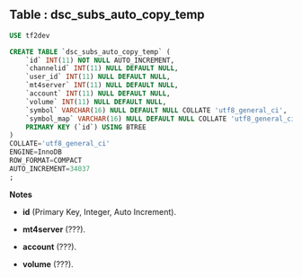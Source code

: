 Table : dsc_subs_auto_copy_temp
---------------------------------

```SQL
USE tf2dev

CREATE TABLE `dsc_subs_auto_copy_temp` (
	`id` INT(11) NOT NULL AUTO_INCREMENT,
	`channelid` INT(11) NULL DEFAULT NULL,
	`user_id` INT(11) NULL DEFAULT NULL,
	`mt4server` INT(11) NULL DEFAULT NULL,
	`account` INT(11) NULL DEFAULT NULL,
	`volume` INT(11) NULL DEFAULT NULL,
	`symbol` VARCHAR(16) NULL DEFAULT NULL COLLATE 'utf8_general_ci',
	`symbol_map` VARCHAR(16) NULL DEFAULT NULL COLLATE 'utf8_general_ci',
	PRIMARY KEY (`id`) USING BTREE
)
COLLATE='utf8_general_ci'
ENGINE=InnoDB
ROW_FORMAT=COMPACT
AUTO_INCREMENT=34037
;
```
__Notes__

+ __id__ (Primary Key, Integer, Auto Increment).

+ __mt4server__ (???).

+ __account__ (???).

+ __volume__ (???).

